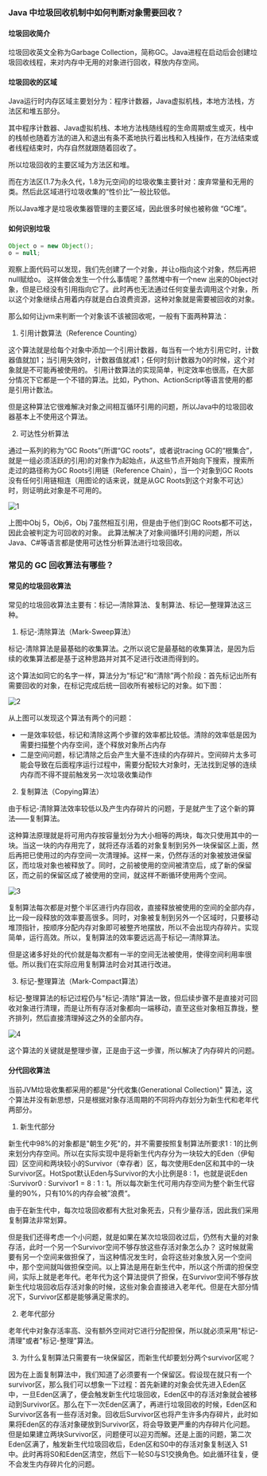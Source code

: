 ### Java 中垃圾回收机制中如何判断对象需要回收？

#### 垃圾回收简介

垃圾回收英文全称为Garbage Collection，简称GC。Java进程在启动后会创建垃圾回收线程，来对内存中无用的对象进行回收，释放内存空间。

#### 垃圾回收的区域

Java运行时内存区域主要划分为：程序计数器，Java虚拟机栈，本地方法栈，方法区和堆五部分。

其中程序计数器、Java虚拟机栈、本地方法栈随线程的生命周期或生或灭，栈中的栈帧也随着方法的进入和退出有条不紊地执行着出栈和入栈操作，在方法结束或者线程结束时，内存自然就跟随着回收了。

所以垃圾回收的主要区域为方法区和堆。

而在方法区(1.7为永久代，1.8为元空间)的垃圾收集主要针对：废弃常量和无用的类。然后此区域进行垃圾收集的“性价比”一般比较低。

所以Java堆才是垃圾收集器管理的主要区域，因此很多时候也被称做 “GC堆”。

#### 如何识别垃圾

```java
Object o = new Object();
o = null;
```

观察上面代码可以发现，我们先创建了一个对象，并让o指向这个对象，然后再把null赋给o。
这样做会发生一个什么事情呢？虽然堆中有一个new 出来的Object对象，但是已经没有引用指向它了。此时再也无法通过任何变量去调用这个对象，所以这个对象继续占用着内存就是白白浪费资源，这种对象就是需要被回收的对象。

那么如何让jvm来判断一个对象该不该被回收呢，一般有下面两种算法：

1. 引用计数算法（Reference Counting）

这个算法就是给每个对象中添加一个引用计数器，每当有一个地方引用它时，计数器值就加1；当引用失效时，计数器值就减1；任何时刻计数器为0的时候，这个对象就是不可能再被使用的。
引用计数算法的实现简单，判定效率也很高，在大部分情况下它都是一个不错的算法。比如，Python、ActionScript等语言使用的都是引用计数法。

但是这种算法它很难解决对象之间相互循环引用的问题，所以Java中的垃圾回收器基本上不使用这个算法。

2. 可达性分析算法

通过一系列的称为“GC Roots”(所谓“GC roots”，或者说tracing GC的“根集合”，就是一组必须活跃的引用)的对象作为起始点，从这些节点开始向下搜索，搜索所走过的路径称为GC Roots引用链（Reference Chain），当一个对象到GC Roots没有任何引用链相连（用图论的话来说，就是从GC Roots到这个对象不可达）时，则证明此对象是不可用的。

![1](/Users/yinrui/repository/JavaInterview/2021-03-14/1.png)

上图中Obj 5，Obj6，Obj 7虽然相互引用，但是由于他们到GC Roots都不可达，因此会被判定为可回收的对象。
此算法解决了对象间循环引用的问题，所以Java、C#等语言都是使用可达性分析算法进行垃圾回收。

### 常见的 GC 回收算法有哪些？

#### 常见的垃圾回收算法

常见的垃圾回收算法主要有：标记—清除算法、复制算法、标记—整理算法这三种。

1. 标记-清除算法（Mark-Sweep算法）

标记-清除算法是最基础的收集算法。之所以说它是最基础的收集算法，是因为后续的收集算法都是基于这种思路并对其不足进行改进而得到的。

这个算法如同它的名字一样，算法分为“标记”和“清除”两个阶段：首先标记出所有需要回收的对象，在标记完成后统一回收所有被标记的对象。如下图：

![2](/Users/yinrui/repository/JavaInterview/2021-03-14/2.png)

从上图可以发现这个算法有两个的问题：

- 一是效率较低，标记和清除这两个步骤的效率都比较低。清除的效率低是因为需要扫描整个内存空间，逐个释放对象所占内存
- 二是空间问题，标记清除之后会产生大量不连续的内存碎片。空间碎片太多可能会导致在后面程序运行过程中，需要分配较大对象时，无法找到足够的连续内存而不得不提前触发另一次垃圾收集动作

2. 复制算法（Copying算法）

由于标记-清除算法效率较低以及产生内存碎片的问题，于是就产生了这个新的算法——复制算法。

这种算法原理就是将可用内存按容量划分为大小相等的两块，每次只使用其中的一块。当这一块的内存用完了，就将还存活着的对象复制到另外一块保留区上面，然后再把已使用过的内存空间一次清理掉。这样一来，仍然存活的对象被放进保留区，而垃圾对象也被释放了。同时，之前被使用的空间被清空后，成了新的保留区，而之前的保留区成了被使用的空间，就这样不断循环使用两个空间。

![3](/Users/yinrui/repository/JavaInterview/2021-03-14/3.png)

复制算法每次都是对整个半区进行内存回收，直接释放被使用的空间的全部内存，比一段一段释放的效率要高很多。同时，对象被复制到另外一个区域时，只要移动堆顶指针，按顺序分配内存对象即可被整齐地摆放，所以不会出现内存碎片。实现简单，运行高效。所以，复制算法的效率要远远高于标记—清除算法。

但是这诸多好处的代价就是每次都有一半的空间无法被使用，使得空间利用率很低。所以我们在实际应用复制算法时会对其进行改进。

3. 标记-整理算法（Mark-Compact算法）

标记-整理算法的标记过程仍与"标记-清除"算法一致，但后续步骤不是直接对可回收对象进行清理，而是让所有存活对象都向一端移动，直至这些对象相互靠拢，整齐排列，然后直接清理掉这之外的全部内存。

![4](/Users/yinrui/repository/JavaInterview/2021-03-14/4.png)

这个算法的关键就是整理步骤，正是由于这一步骤，所以解决了内存碎片的问题。

#### 分代回收算法

当前JVM垃圾收集都采用的都是"分代收集(Generational Collection)" 算法，这个算法并没有新思想，只是根据对象存活周期的不同将内存划分为新生代和老年代两部分。

1. 新生代部分

新生代中98%的对象都是"朝生夕死"的，并不需要按照复制算法所要求1 : 1的比例来划分内存空间。所以在实际实现中是将新生代内存分为一块较大的Eden（伊甸园）区空间和两块较小的Survivor（幸存者）区，每次使用Eden区和其中的一块Survivor区。HotSpot默认Eden与Survivor的大小比例是8 : 1，也就是说Eden :Survivor0 : Survivor1 = 8 : 1 : 1。所以每次新生代可用内存空间为整个新生代容量的90%，只有10%的内存会被”浪费“。

由于在新生代中，每次垃圾回收都有大批对象死去，只有少量存活，因此我们采用复制算法非常划算。

但是我们还得考虑一个小问题，就是如果在某次垃圾回收过后，仍然有大量的对象存活，此时一个另一个Survivor空间不够存放这些存活对象怎么办？
这时候就需要有另一个空间来做担保了，当这种情况发生时，会将这些对象放入另一个空间中，那个空间就叫做担保空间。以上算法是用在新生代中，所以这个所谓的担保空间，实际上就是老年代。老年代为这个算法提供了担保，在Survivor空间不够存放新生代垃圾回收后存活对象的时候，这些对象会直接进入老年代。但是在大部分情况下，Survivor区都是能够满足需求的。

2. 老年代部分

老年代中对象存活率高、没有额外空间对它进行分配担保，所以就必须采用"标记-清理"或者"标记-整理"算法。

3. 为什么复制算法只需要有一块保留区，而新生代却要划分两个survivor区呢？

因为在上面复制算法中，我们知道了必须要有一个保留区。假设现在就只有一个survivor区，那么我们可以想象一下过程：首先新建的对象会优先进入Eden区中，一旦Eden区满了，便会触发新生代垃圾回收，Eden区中的存活对象就会被移动到Survivor区。那么在下一次Eden区满了，再进行垃圾回收的时候，Eden区和Survivor区各有一些存活对象。回收后Survivor区也将产生许多内存碎片，此时如果将Eden区的存活对象硬放到Survivor区，将会导致更严重的内存碎片化问题。
但是如果建立两块Survivor区，问题便可以迎刃而解。还是上面的问题，第二次Eden区满了，触发新生代垃圾回收后，Eden区和S0中的存活对象复制送入 S1中。此时再将S0和Eden区清空，然后下一轮S0与S1交换角色。如此循环往复，便不会发生内存碎片化的问题。




